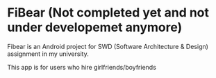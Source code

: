 # FiBear (Not completed yet and not under developemet anymore)
Fibear is an Android project for SWD (Software Architecture & Design) assignment in my university.

This app is for users who hire girlfriends/boyfriends 

